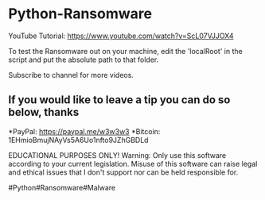 # Python-Ransomware

YouTube Tutorial: https://www.youtube.com/watch?v=ScL07VJJOX4

To test the Ransomware out on your machine, edit the 'localRoot' in the script and put the absolute path to that folder.

Subscribe to channel for more videos.

## If you would like to leave a tip you can do so below, thanks 
*PayPal: https://paypal.me/w3w3w3
*Bitcoin: 1EHmioBmujNAyVs5A6Uo1nfto9JZhGBDLd

EDUCATIONAL PURPOSES ONLY!
Warning: Only use this software according to your current legislation. Misuse of this software can raise legal and ethical issues that I don't support nor can be held responsible for.

#Python#Ransomware#Malware

